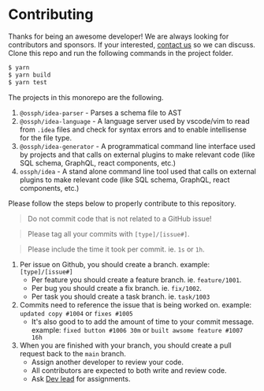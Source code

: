# Contributing

Thanks for being an awesome developer! We are always looking for 
contributors and sponsors. If your interested, 
[contact us](https://github.com/OSSPhilippines) so we can discuss. 
Clone this repo and run the following commands in the project folder.

```js
$ yarn
$ yarn build
$ yarn test
```

The projects in this monorepo are the following.

1. `@ossph/idea-parser` - Parses a schema file to AST
2. `@ossph/idea-language` - A language server used by vscode/vim to read 
   from `.idea` files and check for syntax errors and to enable 
   intellisense for the file type.
3. `@ossph/idea-generator` - A programmatical command line interface used 
   by projects and that calls on external plugins to make relevant 
   code (like SQL schema, GraphQL, react components, etc.)
4. `ossph/idea` - A stand alone command line tool used that calls on 
   external plugins to make relevant code (like SQL schema, GraphQL, 
   react components, etc.) 

Please follow the steps below to properly contribute to this repository.

> Do not commit code that is not related to a GitHub issue!

> Please tag all your commits with `[type]/[issue#]`.

> Please include the time it took per commit. ie. `1s` or `1h`.

 1. Per issue on Github, you should create a branch. example: `[type]/[issue#]`
    - Per feature you should create a feature branch. ie. `feature/1001`.
    - Per bug you should create a fix branch. ie. `fix/1002`.
    - Per task you should create a task branch. ie. `task/1003`
 2. Commits need to reference the issue that is being worked on. example: `updated copy #1004` or `fixes #1005`
    - It's also good to to add the amount of time to your commit message. example: `fixed button #1006 30m` or `built awsome feature #1007 16h`
 3. When you are finished with your branch, you should create a pull request back to the `main` branch.
    - Assign another developer to review your code. 
    - All contributors are expected to both write and review code. 
    - Ask [Dev lead](https://github.com/cblanquera) for assignments.